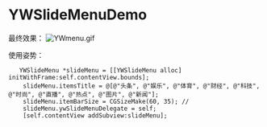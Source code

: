 # YWSlideMenuDemo

最终效果：
![YWmenu.gif](http://upload-images.jianshu.io/upload_images/988593-f6d50b30902869c6.gif?imageMogr2/auto-orient/strip)


使用姿势：
```
   YWSlideMenu *slideMenu = [[YWSlideMenu alloc] initWithFrame:self.contentView.bounds];
    slideMenu.itemsTitle = @[@"头条", @"娱乐", @"体育", @"财经", @"科技", @"时尚", @"直播", @"热点", @"图片", @"新闻"];
    slideMenu.itemBarSize = CGSizeMake(60, 35); //
    slideMenu.ywSlideMenuDelegate = self;
    [self.contentView addSubview:slideMenu];
```

